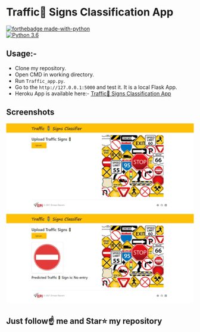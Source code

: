 # Traffic🚦 Signs Classification App

[![forthebadge made-with-python](http://ForTheBadge.com/images/badges/made-with-python.svg)](https://www.python.org/)                 
[![Python 3.6](https://img.shields.io/badge/python-3.6-blue.svg)](https://www.python.org/downloads/release/python-360/)   


## Usage:-

- Clone my repository.
- Open CMD in working directory.
- Run `Traffic_app.py`.
- Go to the `http://127.0.0.1:5000` and test it. It is a local Flask App.
- Heroku App is available here:- [Traffic🚦 Signs Classification App](https://dimassi-bassem-traffic-signs.herokuapp.com/)

## Screenshots

<img src="https://github.com/dimassibassem/traffic_signs_web_app/blob/master/static/1.jpeg">
<img src="https://github.com/dimassibassem/traffic_signs_web_app/blob/master/static/2.jpeg">


## Just follow☝️ me and Star⭐ my repository 

